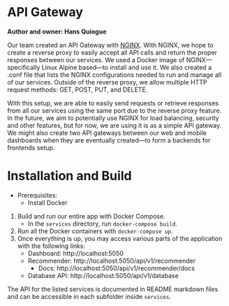 # API Gateway 

**Author and owner: Hans Quiogue**

Our team created an API Gateway with [NGINX](https://www.nginx.com). With NGINX, we hope to create a reverse proxy to easily accept all API calls and return the proper responses between our services. We used a Docker image of NGINX—specifically Linux Alpine based—to install and use it. We also created a .conf file that lists the NGINX configurations needed to run and manage all of our services. Outside of the reverse proxy, we allow multiple HTTP request methods: GET, POST, PUT, and DELETE.

With this setup, we are able to easily send requests or retrieve responses from all our services using the same port due to the reverse proxy feature. In the future, we aim to potentially use NGINX for load balancing, security and other features, but for now, we are using it is as a simple API gateway. We might also create two API gateways between our web and mobile dashboards when they are eventually created—to form a backends for frontends setup.

# Installation and Build

- Prerequisites:
    - Install Docker
    
1) Build and run our entire app with Docker Compose.
    - In the `services` directory, run `docker-compose build`.
2) Run all the Docker containers with `docker-compose up`.
3) Once everything is up, you may access various parts of the application with the following links:
    - Dashboard: http://localhost:5050
    - Recommender: http://localhost:5050/api/v1/recommender
        - Docs: http://localhost:5050/api/v1/recommender/docs
    - Database API: http://localhost:5050/api/v1/database

The API for the listed services is documented in README markdown files and can be accessible in each subfolder inside `services`.
